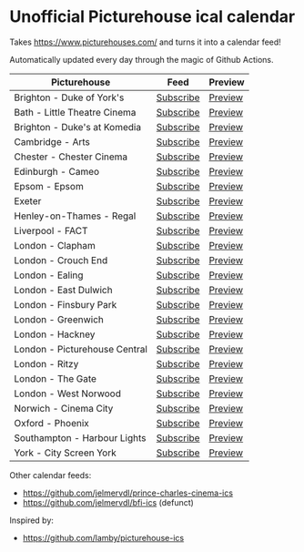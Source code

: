 # Unofficial Picturehouse ical calendar

Takes https://www.picturehouses.com/ and turns it into a calendar feed!

Automatically updated every day through the magic of Github Actions.

| Picturehouse | Feed | Preview |
| --- | --- | --- |
| Brighton - Duke of York's | [Subscribe](https://jelmervdl.github.io/picturehouse-ics/duke-of-york-s.ics) | [Preview](https://larrybolt.github.io/online-ics-feed-viewer/#feed=https%3A//jelmervdl.github.io/picturehouse-ics/duke-of-york-s.ics&cors=false) |
| Bath - Little Theatre Cinema | [Subscribe](https://jelmervdl.github.io/picturehouse-ics/little-theatre-cinema.ics) | [Preview](https://larrybolt.github.io/online-ics-feed-viewer/#feed=https%3A//jelmervdl.github.io/picturehouse-ics/little-theatre-cinema.ics&cors=false) |
| Brighton - Duke's at Komedia | [Subscribe](https://jelmervdl.github.io/picturehouse-ics/duke-s-at-komedia.ics) | [Preview](https://larrybolt.github.io/online-ics-feed-viewer/#feed=https%3A//jelmervdl.github.io/picturehouse-ics/duke-s-at-komedia.ics&cors=false) |
| Cambridge - Arts | [Subscribe](https://jelmervdl.github.io/picturehouse-ics/arts-cambridge.ics) | [Preview](https://larrybolt.github.io/online-ics-feed-viewer/#feed=https%3A//jelmervdl.github.io/picturehouse-ics/arts-cambridge.ics&cors=false) |
| Chester - Chester Cinema | [Subscribe](https://jelmervdl.github.io/picturehouse-ics/chester.ics) | [Preview](https://larrybolt.github.io/online-ics-feed-viewer/#feed=https%3A//jelmervdl.github.io/picturehouse-ics/chester.ics&cors=false) |
| Edinburgh - Cameo | [Subscribe](https://jelmervdl.github.io/picturehouse-ics/the-cameo.ics) | [Preview](https://larrybolt.github.io/online-ics-feed-viewer/#feed=https%3A//jelmervdl.github.io/picturehouse-ics/the-cameo.ics&cors=false) |
| Epsom - Epsom | [Subscribe](https://jelmervdl.github.io/picturehouse-ics/epsom.ics) | [Preview](https://larrybolt.github.io/online-ics-feed-viewer/#feed=https%3A//jelmervdl.github.io/picturehouse-ics/epsom.ics&cors=false) |
| Exeter | [Subscribe](https://jelmervdl.github.io/picturehouse-ics/exeter.ics) | [Preview](https://larrybolt.github.io/online-ics-feed-viewer/#feed=https%3A//jelmervdl.github.io/picturehouse-ics/exeter.ics&cors=false) |
| Henley-on-Thames - Regal | [Subscribe](https://jelmervdl.github.io/picturehouse-ics/regal.ics) | [Preview](https://larrybolt.github.io/online-ics-feed-viewer/#feed=https%3A//jelmervdl.github.io/picturehouse-ics/regal.ics&cors=false) |
| Liverpool - FACT | [Subscribe](https://jelmervdl.github.io/picturehouse-ics/picturehouse-at-fact.ics) | [Preview](https://larrybolt.github.io/online-ics-feed-viewer/#feed=https%3A//jelmervdl.github.io/picturehouse-ics/picturehouse-at-fact.ics&cors=false) |
| London - Clapham | [Subscribe](https://jelmervdl.github.io/picturehouse-ics/clapham.ics) | [Preview](https://larrybolt.github.io/online-ics-feed-viewer/#feed=https%3A//jelmervdl.github.io/picturehouse-ics/clapham.ics&cors=false) |
| London - Crouch End | [Subscribe](https://jelmervdl.github.io/picturehouse-ics/crouch-end.ics) | [Preview](https://larrybolt.github.io/online-ics-feed-viewer/#feed=https%3A//jelmervdl.github.io/picturehouse-ics/crouch-end.ics&cors=false) |
| London - Ealing | [Subscribe](https://jelmervdl.github.io/picturehouse-ics/ealing.ics) | [Preview](https://larrybolt.github.io/online-ics-feed-viewer/#feed=https%3A//jelmervdl.github.io/picturehouse-ics/ealing.ics&cors=false) |
| London - East Dulwich | [Subscribe](https://jelmervdl.github.io/picturehouse-ics/east-dulwich.ics) | [Preview](https://larrybolt.github.io/online-ics-feed-viewer/#feed=https%3A//jelmervdl.github.io/picturehouse-ics/east-dulwich.ics&cors=false) |
| London - Finsbury Park | [Subscribe](https://jelmervdl.github.io/picturehouse-ics/finsbury-park.ics) | [Preview](https://larrybolt.github.io/online-ics-feed-viewer/#feed=https%3A//jelmervdl.github.io/picturehouse-ics/finsbury-park.ics&cors=false) |
| London - Greenwich | [Subscribe](https://jelmervdl.github.io/picturehouse-ics/greenwich.ics) | [Preview](https://larrybolt.github.io/online-ics-feed-viewer/#feed=https%3A//jelmervdl.github.io/picturehouse-ics/greenwich.ics&cors=false) |
| London - Hackney | [Subscribe](https://jelmervdl.github.io/picturehouse-ics/hackney.ics) | [Preview](https://larrybolt.github.io/online-ics-feed-viewer/#feed=https%3A//jelmervdl.github.io/picturehouse-ics/hackney.ics&cors=false) |
| London - Picturehouse Central | [Subscribe](https://jelmervdl.github.io/picturehouse-ics/picturehouse-central.ics) | [Preview](https://larrybolt.github.io/online-ics-feed-viewer/#feed=https%3A//jelmervdl.github.io/picturehouse-ics/picturehouse-central.ics&cors=false) |
| London - Ritzy | [Subscribe](https://jelmervdl.github.io/picturehouse-ics/the-ritzy.ics) | [Preview](https://larrybolt.github.io/online-ics-feed-viewer/#feed=https%3A//jelmervdl.github.io/picturehouse-ics/the-ritzy.ics&cors=false) |
| London - The Gate | [Subscribe](https://jelmervdl.github.io/picturehouse-ics/the-gate.ics) | [Preview](https://larrybolt.github.io/online-ics-feed-viewer/#feed=https%3A//jelmervdl.github.io/picturehouse-ics/the-gate.ics&cors=false) |
| London - West Norwood | [Subscribe](https://jelmervdl.github.io/picturehouse-ics/west-norwood.ics) | [Preview](https://larrybolt.github.io/online-ics-feed-viewer/#feed=https%3A//jelmervdl.github.io/picturehouse-ics/west-norwood.ics&cors=false) |
| Norwich - Cinema City | [Subscribe](https://jelmervdl.github.io/picturehouse-ics/cinema-city.ics) | [Preview](https://larrybolt.github.io/online-ics-feed-viewer/#feed=https%3A//jelmervdl.github.io/picturehouse-ics/cinema-city.ics&cors=false) |
| Oxford - Phoenix | [Subscribe](https://jelmervdl.github.io/picturehouse-ics/phoenix.ics) | [Preview](https://larrybolt.github.io/online-ics-feed-viewer/#feed=https%3A//jelmervdl.github.io/picturehouse-ics/phoenix.ics&cors=false) |
| Southampton - Harbour Lights | [Subscribe](https://jelmervdl.github.io/picturehouse-ics/harbour-lights.ics) | [Preview](https://larrybolt.github.io/online-ics-feed-viewer/#feed=https%3A//jelmervdl.github.io/picturehouse-ics/harbour-lights.ics&cors=false) |
| York - City Screen York | [Subscribe](https://jelmervdl.github.io/picturehouse-ics/city-screen.ics) | [Preview](https://larrybolt.github.io/online-ics-feed-viewer/#feed=https%3A//jelmervdl.github.io/picturehouse-ics/city-screen.ics&cors=false) |

Other calendar feeds:
- https://github.com/jelmervdl/prince-charles-cinema-ics
- https://github.com/jelmervdl/bfi-ics (defunct)

Inspired by:
- https://github.com/lamby/picturehouse-ics
